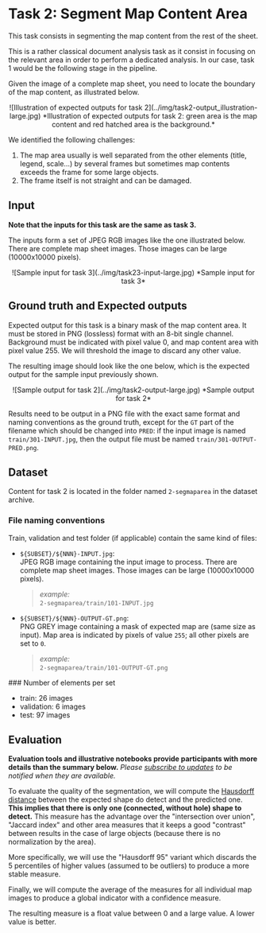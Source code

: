 # Task 2: Segment Map Content Area
This task consists in segmenting the map content from the rest of the sheet.

This is a rather classical document analysis task as it consist in focusing on the relevant area in order to perform a dedicated analysis. In our case, task 1 would be the following stage in the pipeline.

Given the image of a complete map sheet, you need to locate the boundary of the map content, as illustrated below.
<center>
![Illustration of expected outputs for task 2](../img/task2-output_illustration-large.jpg)
*Illustration of expected outputs for task 2: green area is the map content and red hatched area is the background.*
</center>


We identified the following challenges:

1. The map area usually is well separated from the other elements (title, legend, scale…) by several frames but sometimes map contents exceeds the frame for some large objects.
2. The frame itself is not straight and can be damaged.


## Input
**Note that the inputs for this task are the same as task 3.**

The inputs form a set of JPEG RGB images like the one illustrated below.
There are complete map sheet images.
Those images can be large (10000x10000 pixels).

<center>
![Sample input for task 3](../img/task23-input-large.jpg)
*Sample input for task 3*
</center>


## Ground truth and Expected outputs
Expected output for this task is a binary mask of the map content area.
It must be stored in PNG (lossless) format with an 8-bit single channel.
Background must be indicated with pixel value 0, and map content area with pixel value 255.
We will threshold the image to discard any other value.

The resulting image should look like the one below, which is the expected output for the sample input previously shown.

<center>
![Sample output for task 2](../img/task2-output-large.jpg)
*Sample output for task 2*
</center>

Results need to be output in a PNG file with the exact same format and naming conventions as the ground truth, except for the `GT` part of the filename which should be changed into `PRED`:
if the input image is named `train/301-INPUT.jpg`, then the output file must be named `train/301-OUTPUT-PRED.png`.

## Dataset
Content for task 2 is located in the folder named `2-segmaparea` in the dataset archive.

### File naming conventions
Train, validation and test folder (if applicable) contain the same kind of files:

- `${SUBSET}/${NNN}-INPUT.jpg`:  
  JPEG RGB image containing the input image to process.
  There are complete map sheet images.
  Those images can be large (10000x10000 pixels).  
  > *example:*  
  > `2-segmaparea/train/101-INPUT.jpg`
- `${SUBSET}/${NNN}-OUTPUT-GT.png`:  
  PNG GREY image containing a mask of expected map are (same size as input).
  Map area is indicated by pixels of value `255`; all other pixels are set to `0`.
  > *example:*  
  > `2-segmaparea/train/101-OUTPUT-GT.png`


### Number of elements per set

- train: 26 images
- validation: 6 images
- test: 97 images

## Evaluation
**Evaluation tools and illustrative notebooks provide participants with more details than the summary below.**
*Please [subscribe to updates](../contact.md#subscribe-to-updates) to be notified when they are available.*

To evaluate the quality of the segmentation, we will compute the [Hausdorff distance](https://en.wikipedia.org/wiki/Hausdorff_distance) between the expected shape do detect and the predicted one.
**This implies that there is only one (connected, without hole) shape to detect.**
This measure has the advantage over the "intersection over union", "Jaccard index" and other area measures that it keeps a good "contrast" between results in the case of large objects (because there is no normalization by the area).

More specifically, we will use the "Hausdorff 95" variant which discards the 5 percentiles of higher values (assumed to be outliers) to produce a more stable measure.

Finally, we will compute the average of the measures for all individual map images to produce a global indicator with a confidence measure.

The resulting measure is a float value between 0 and a large value.
A lower value is better.
